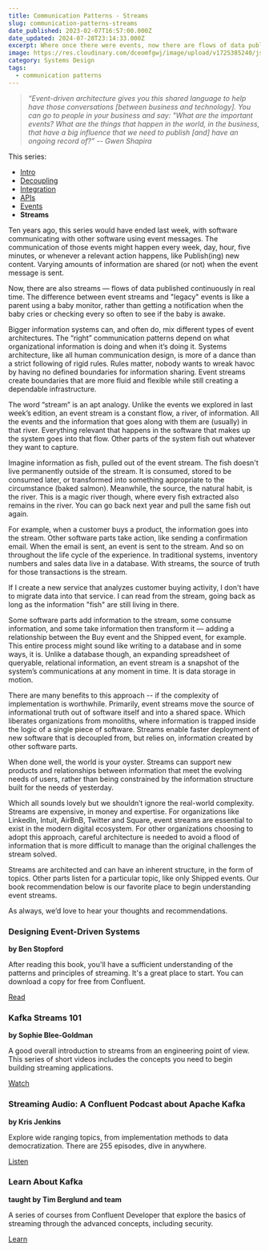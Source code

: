 ```yaml
---
title: Communication Patterns - Streams
slug: communication-patterns-streams
date_published: 2023-02-07T16:57:00.000Z
date_updated: 2024-07-28T23:14:33.000Z
excerpt: Where once there were events, now there are flows of data published continuously.
image: https://res.cloudinary.com/dceomfgwj/image/upload/v1725385240/json_vn9bwd.png
category: Systems Design
tags:
  - communication patterns
---
```

> *“Event-driven architecture gives you this shared language to help have those conversations [between business and technology]. You can go to people in your business and say: "What are the important events? What are the things that happen in the world, in the business, that have a big influence that we need to publish [and] have an ongoing record of?”
> -- Gwen Shapira*

This series:
- [Intro](/communication-patterns-intro)
- [Decoupling](/communication-patterns-decoupling)
- [Integration](communication-patterns-integration)
- [APIs](/communication-patterns-apis)
- [Events](/communication-patterns-events)
- **Streams**

Ten years ago, this series would have ended last week, with software communicating with other software using event messages. The communication of those events might happen every week, day, hour, five minutes, or whenever a relevant action happens, like Publish(ing) new content. Varying amounts of information are shared (or not) when the event message is sent.

Now, there are also streams — flows of data published continuously in real time. The difference between event streams and "legacy" events is like a parent using a baby monitor, rather than getting a notification when the baby cries or checking every so often to see if the baby is awake.

Bigger information systems can, and often do, mix different types of event architectures. The “right” communication patterns depend on what organizational information is doing and when it’s doing it. Systems architecture, like all human communication design, is more of a dance than a strict following of rigid rules. Rules matter, nobody wants to wreak havoc by having no defined boundaries for information sharing. Event streams create boundaries that are more fluid and flexible while still creating a dependable infrastructure.

The word “stream” is an apt analogy. Unlike the events we explored in last week’s edition, an event stream is a constant flow, a river, of information. All the events and the information that goes along with them are (usually) in that river. Everything relevant that happens in the software that makes up the system goes into that flow. Other parts of the system fish out whatever they want to capture.

Imagine information as fish, pulled out of the event stream. The fish doesn't live permanently outside of the stream. It is consumed, stored to be consumed later, or transformed into something appropriate to the circumstance (baked salmon). Meanwhile, the source, the natural habit, is the river. This is a magic river though, where every fish extracted also remains in the river. You can go back next year and pull the same fish out again.

For example, when a customer buys a product, the information goes into the stream. Other software parts take action, like sending a confirmation email. When the email is sent, an event is sent to the stream. And so on throughout the life cycle of the experience. In traditional systems, inventory numbers and sales data live in a database. With streams, the source of truth for those transactions is the stream.

If I create a new service that analyzes customer buying activity, I don't have to migrate data into that service. I can read from the stream, going back as long as the information "fish" are still living in there.

Some software parts add information to the stream, some consume information, and some take information then transform it — adding a relationship between the Buy event and the Shipped event, for example. This entire process might sound like writing to a database and in some ways, it is. Unlike a database though, an expanding spreadsheet of queryable, relational information, an event stream is a snapshot of the system’s communications at any moment in time. It is data storage in motion.

There are many benefits to this approach -- if the complexity of implementation is worthwhile. Primarily, event streams move the source of informational truth out of software itself and into a shared space. Which liberates organizations from monoliths, where information is trapped inside the logic of a single piece of software. Streams enable faster deployment of new software that is decoupled from, but relies on, information created by other software parts.

When done well, the world is your oyster. Streams can support new products and relationships between information that meet the evolving needs of users, rather than being constrained by the information structure built for the needs of yesterday.

Which all sounds lovely but we shouldn’t ignore the real-world complexity. Streams are expensive, in money and expertise. For organizations like LinkedIn, Intuit, AirBnB, Twitter and Square, event streams are essential to exist in the modern digital ecosystem. For other organizations choosing to adopt this approach, careful architecture is needed to avoid a flood of information that is more difficult to manage than the original challenges the stream solved.

Streams are architected and can have an inherent structure, in the form of topics. Other parts listen for a particular topic, like only Shipped events. Our book recommendation below is our favorite place to begin understanding event streams.

As always, we’d love to hear your thoughts and recommendations.

### Designing Event-Driven Systems

**by Ben Stopford**

After reading this book, you'll have a sufficient understanding of the patterns and principles of streaming. It's a great place to start. You can download a copy for free from Confluent.

[Read](https://www.confluent.io/resources/ebook/designing-event-driven-systems/)

### Kafka Streams 101

**by Sophie Blee-Goldman**

A good overall introduction to streams from an engineering point of view. This series of short videos includes the concepts you need to begin building streaming applications.

[Watch](https://www.youtube.com/playlist?list=PLa7VYi0yPIH35IrbJ7Y0U2YLrR9u4QO-s)

### Streaming Audio: A Confluent Podcast about Apache Kafka

**by Kris Jenkins**

Explore wide ranging topics, from implementation methods to data democratization. There are 255 episodes, dive in anywhere.

[Listen](https://developer.confluent.io/podcast/)

### Learn About Kafka

**taught by Tim Berglund and team**

A series of courses from Confluent Developer that explore the basics of streaming through the advanced concepts, including security.

[Learn](https://developer.confluent.io/learn-kafka/apache-kafka/events/)

